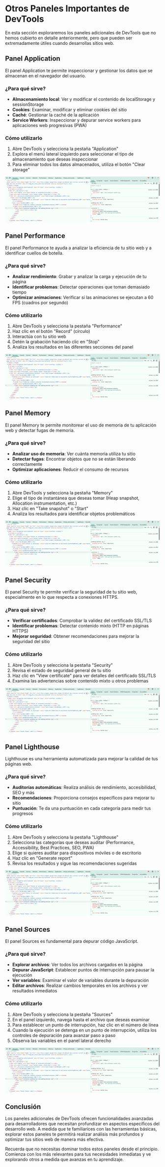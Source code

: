 # Otros Paneles Importantes de DevTools

En esta sección exploraremos los paneles adicionales de DevTools que no hemos cubierto en detalle anteriormente, pero que pueden ser extremadamente útiles cuando desarrollas sitios web.

## Panel Application

El panel Application te permite inspeccionar y gestionar los datos que se almacenan en el navegador del usuario.

### ¿Para qué sirve?

- **Almacenamiento local**: Ver y modificar el contenido de localStorage y sessionStorage
- **Cookies**: Examinar, modificar y eliminar cookies del sitio
- **Caché**: Gestionar la caché de la aplicación
- **Service Workers**: Inspeccionar y depurar service workers para aplicaciones web progresivas (PWA)

### Cómo utilizarlo

1. Abre DevTools y selecciona la pestaña "Application"
2. Explora el menú lateral izquierdo para seleccionar el tipo de almacenamiento que deseas inspeccionar
3. Para eliminar todos los datos almacenados, utiliza el botón "Clear storage"

![Panel Application](/img/elements-panel.png)

## Panel Performance

El panel Performance te ayuda a analizar la eficiencia de tu sitio web y a identificar cuellos de botella.

### ¿Para qué sirve?

- **Analizar rendimiento**: Grabar y analizar la carga y ejecución de tu página
- **Identificar problemas**: Detectar operaciones que toman demasiado tiempo
- **Optimizar animaciones**: Verificar si las animaciones se ejecutan a 60 FPS (cuadros por segundo)

### Cómo utilizarlo

1. Abre DevTools y selecciona la pestaña "Performance"
2. Haz clic en el botón "Record" (círculo)
3. Interactúa con tu sitio web
4. Detén la grabación haciendo clic en "Stop"
5. Analiza los resultados en las diferentes secciones del panel

![Panel Performance](/img/elements-panel.png)

## Panel Memory

El panel Memory te permite monitorear el uso de memoria de tu aplicación web y detectar fugas de memoria.

### ¿Para qué sirve?

- **Analizar uso de memoria**: Ver cuánta memoria utiliza tu sitio
- **Detectar fugas**: Encontrar objetos que no se están liberando correctamente
- **Optimizar aplicaciones**: Reducir el consumo de recursos

### Cómo utilizarlo

1. Abre DevTools y selecciona la pestaña "Memory"
2. Elige el tipo de instantánea que deseas tomar (Heap snapshot, Allocation instrumentation, etc.)
3. Haz clic en "Take snapshot" o "Start"
4. Analiza los resultados para identificar objetos problemáticos

![Panel Memory](/img/elements-panel.png)

## Panel Security

El panel Security te permite verificar la seguridad de tu sitio web, especialmente en lo que respecta a conexiones HTTPS.

### ¿Para qué sirve?

- **Verificar certificados**: Comprobar la validez del certificado SSL/TLS
- **Identificar problemas**: Detectar contenido mixto (HTTP en páginas HTTPS)
- **Mejorar seguridad**: Obtener recomendaciones para mejorar la seguridad del sitio

### Cómo utilizarlo

1. Abre DevTools y selecciona la pestaña "Security"
2. Revisa el estado de seguridad general de tu sitio
3. Haz clic en "View certificate" para ver detalles del certificado SSL/TLS
4. Examina las advertencias sobre contenido mixto u otros problemas

![Panel Security](/img/elements-panel.png)

## Panel Lighthouse

Lighthouse es una herramienta automatizada para mejorar la calidad de tus páginas web.

### ¿Para qué sirve?

- **Auditorías automáticas**: Realiza análisis de rendimiento, accesibilidad, SEO y más
- **Recomendaciones**: Proporciona consejos específicos para mejorar tu sitio
- **Puntuación**: Te da una puntuación en cada categoría para medir tus progresos

### Cómo utilizarlo

1. Abre DevTools y selecciona la pestaña "Lighthouse"
2. Selecciona las categorías que deseas auditar (Performance, Accessibility, Best Practices, SEO, PWA)
3. Elige si quieres auditar para dispositivos móviles o de escritorio
4. Haz clic en "Generate report"
5. Revisa los resultados y sigue las recomendaciones sugeridas

![Panel Lighthouse](/img/elements-panel.png)

## Panel Sources

El panel Sources es fundamental para depurar código JavaScript.

### ¿Para qué sirve?

- **Explorar archivos**: Ver todos los archivos cargados en la página
- **Depurar JavaScript**: Establecer puntos de interrupción para pausar la ejecución
- **Ver variables**: Examinar el valor de variables durante la depuración
- **Editar archivos**: Realizar cambios temporales en los archivos y ver resultados inmediatos

### Cómo utilizarlo

1. Abre DevTools y selecciona la pestaña "Sources"
2. En el panel izquierdo, navega hasta el archivo que deseas examinar
3. Para establecer un punto de interrupción, haz clic en el número de línea
4. Cuando la ejecución se detenga en un punto de interrupción, utiliza los controles de depuración para avanzar paso a paso
5. Observa las variables en el panel lateral derecho

![Panel Sources](/img/elements-panel.png)

## Conclusión

Los paneles adicionales de DevTools ofrecen funcionalidades avanzadas para desarrolladores que necesitan profundizar en aspectos específicos del desarrollo web. A medida que te familiarices con las herramientas básicas, explorar estos paneles te permitirá realizar análisis más profundos y optimizar tus sitios web de manera más efectiva.

Recuerda que no necesitas dominar todos estos paneles desde el principio. Comienza con los más relevantes para tus necesidades inmediatas y ve explorando otros a medida que avanzas en tu aprendizaje.
